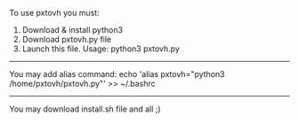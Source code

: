 To use pxtovh you must:

1. Download & install python3
2. Download pxtovh.py file
3. Launch this file. Usage: python3 pxtovh.py

----------------------------------------------

You may add alias command:
  echo 'alias pxtovh="python3 /home/pxtovh/pxtovh.py"' >> ~/.bashrc
  
----------------------------------------------

You may download install.sh file and all ;)


